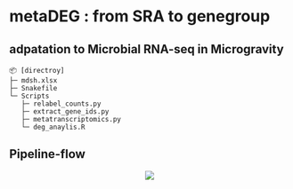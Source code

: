 # metaDEG : from SRA to genegroup
## adpatation to Microbial RNA-seq in Microgravity


```
📦 [directroy]
├─ mdsh.xlsx
├─ Snakefile
└─ Scripts
   ├─ relabel_counts.py
   ├─ extract_gene_ids.py
   ├─ metatranscriptomics.py
   └─ deg_anaylis.R
```

Pipeline-flow
---
<p align="center">
  <img src="https://github.com/user-attachments/assets/626eae37-6564-4109-bebf-9ae497d3a06d">
</p>





